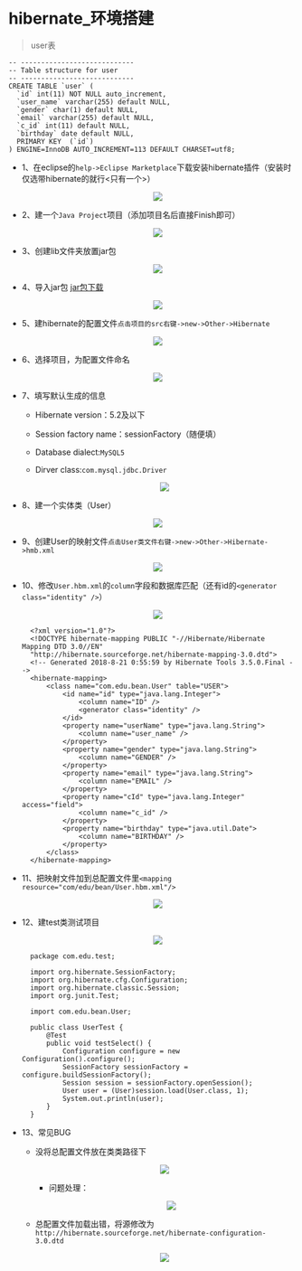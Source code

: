 # hibernate_环境搭建

>user表

    -- ----------------------------
    -- Table structure for user
    -- ----------------------------
    CREATE TABLE `user` (
      `id` int(11) NOT NULL auto_increment,
      `user_name` varchar(255) default NULL,
      `gender` char(1) default NULL,
      `email` varchar(255) default NULL,
      `c_id` int(11) default NULL,
      `birthday` date default NULL,
      PRIMARY KEY  (`id`)
    ) ENGINE=InnoDB AUTO_INCREMENT=113 DEFAULT CHARSET=utf8;

* 1、在eclipse的`help->Eclipse Marketplace`下载安装hibernate插件（安装时仅选带hibernate的就行<只有一个>）

    <div align="center"><img src="./img/hibernate.png"/></div>

* 2、建一个`Java Project`项目（添加项目名后直接Finish即可）

    <div align="center"><img src="./img/hibernate1.png"/></div>
    
* 3、创建lib文件夹放置jar包

    <div align="center"><img src="./img/hibernate2.png"/></div>

* 4、导入jar包 [jar包下载](./hibernate-lib)

    <div align="center"><img src="./img/hibernate3.png"/></div>

* 5、建hibernate的配置文件`点击项目的src右键->new->Other->Hibernate`

    <div align="center"><img src="./img/hibernate4.png"/></div>

* 6、选择项目，为配置文件命名

    <div align="center"><img src="./img/hibernate5.png"/></div>

* 7、填写默认生成的信息

    * Hibernate version：5.2及以下
    
    * Session factory name：sessionFactory（随便填）
    
    * Database dialect:`MySQL5`
    
    * Dirver class:`com.mysql.jdbc.Driver`
    
        <div align="center"><img src="./img/hibernate6.png"/></div> 

* 8、建一个实体类（User）

    <div align="center"><img src="./img/hibernate7.png"/></div>

* 9、创建User的映射文件`点击User类文件右键->new->Other->Hibernate->hmb.xml`

    <div align="center"><img src="./img/hibernate8.png"/></div>

* 10、修改`User.hbm.xml`的`column`字段和数据库匹配（还有id的`<generator class="identity" />`）

    <div align="center"><img src="./img/hibernate11.png"/></div>

        <?xml version="1.0"?>
        <!DOCTYPE hibernate-mapping PUBLIC "-//Hibernate/Hibernate Mapping DTD 3.0//EN"
        "http://hibernate.sourceforge.net/hibernate-mapping-3.0.dtd">
        <!-- Generated 2018-8-21 0:55:59 by Hibernate Tools 3.5.0.Final -->
        <hibernate-mapping>
            <class name="com.edu.bean.User" table="USER">
                <id name="id" type="java.lang.Integer">
                    <column name="ID" />
                    <generator class="identity" />
                </id>
                <property name="userName" type="java.lang.String">
                    <column name="user_name" />
                </property>
                <property name="gender" type="java.lang.String">
                    <column name="GENDER" />
                </property>
                <property name="email" type="java.lang.String">
                    <column name="EMAIL" />
                </property>
                <property name="cId" type="java.lang.Integer" access="field">
                    <column name="c_id" />
                </property>
                <property name="birthday" type="java.util.Date">
                    <column name="BIRTHDAY" />
                </property>
            </class>
        </hibernate-mapping>

* 11、把映射文件加到总配置文件里`<mapping resource="com/edu/bean/User.hbm.xml"/>`

    <div align="center"><img src="./img/hibernate9.png"/></div>

* 12、建test类测试项目

    <div align="center"><img src="./img/hibernate10.png"/></div>

        package com.edu.test;

        import org.hibernate.SessionFactory;
        import org.hibernate.cfg.Configuration;
        import org.hibernate.classic.Session;
        import org.junit.Test;

        import com.edu.bean.User;

        public class UserTest {
            @Test
            public void testSelect() {
                Configuration configure = new Configuration().configure();
                SessionFactory sessionFactory = configure.buildSessionFactory();
                Session session = sessionFactory.openSession();
                User user = (User)session.load(User.class, 1);
                System.out.println(user);
            }
        }

* 13、常见BUG

    * 没将总配置文件放在类类路径下

        <div align="center"><img src="./img/hibernateBUG1.png"/></div>

        * 问题处理：

            <div align="center"><img src="./img/hibernateBUG1解.png"/></div>

    * 总配置文件加载出错，将源修改为`http://hibernate.sourceforge.net/hibernate-configuration-3.0.dtd`

        <div align="center"><img src="./img/hibernateBUG2.png"/></div>













